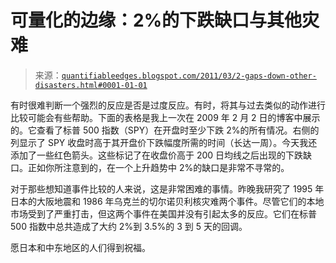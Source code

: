 <!--yml

类别：未分类

date: 2024-05-18 08:59:43

-->

# 可量化的边缘：2%的下跌缺口与其他灾难

> 来源：[`quantifiableedges.blogspot.com/2011/03/2-gaps-down-other-disasters.html#0001-01-01`](http://quantifiableedges.blogspot.com/2011/03/2-gaps-down-other-disasters.html#0001-01-01)

有时很难判断一个强烈的反应是否是过度反应。有时，将其与过去类似的动作进行比较可能会有些帮助。下面的表格是我上一次在 2009 年 2 月 2 日的博客中展示的。它查看了标普 500 指数（SPY）在开盘时至少下跌 2%的所有情况。右侧的列显示了 SPY 收盘时高于其开盘价下跌幅度所需的时间（长达一周）。今天我还添加了一些红色箭头。这些标记了在收盘价高于 200 日均线之后出现的下跌缺口。正如你所注意到的，在一个上升趋势中 2%的缺口是非常不寻常的。

对于那些想知道事件比较的人来说，这是非常困难的事情。昨晚我研究了 1995 年日本的大阪地震和 1986 年乌克兰的切尔诺贝利核灾难两个事件。尽管它们的本地市场受到了严重打击，但这两个事件在美国并没有引起太多的反应。它们在标普 500 指数中总共造成了大约 2%到 3.5%的 3 到 5 天的回调。

愿日本和中东地区的人们得到祝福。
